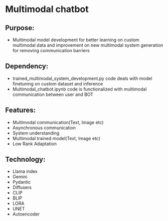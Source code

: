 # Multimodal chatbot

## Purpose:
- Multimodal model development for better learning on custom multimodal data and improvement on new multimodal system generation for removing communication barriers

## Dependency:
- trained_multimodal_system_development.py code deals with model finetuning on custom dataset and inference
- Multimodal_chatbot.ipynb code is functionalized with multimodal communication between user and BOT

## Features:
- Multimodal communication(Text, Image etc)
- Asynchronous communication
- System understanding
- Multimodal trained model(Text, Image etc)
- Low Rank Adaptation

## Technology:
- Llama index
- Gemini
- Pydantic
- Diffusers
- CLIP
- BLIP
- LORA
- UNET
- Autoencoder
